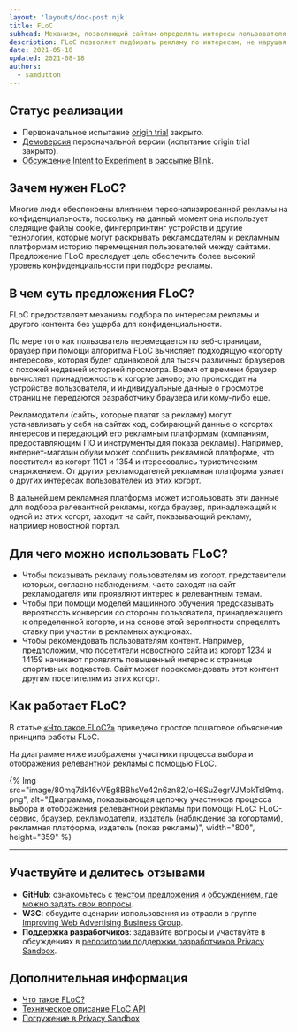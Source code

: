 ```yaml
---
layout: 'layouts/doc-post.njk'
title: FLoC
subhead: Механизм, позволяющий сайтам определять интересы пользователя без возможности однозначной идентификации.
description: FLoC позволяет подбирать рекламу по интересам, не нарушая конфиденциальность пользователей. По мере того как пользователь перемещается по веб-страницам, его браузер попадает в «когорту интересов» вместе с тысячами других пользователей с похожей историей просмотра. При этом индивидуальная история просмотра не передается разработчику браузера или кому-либо еще.
date: 2021-05-18
updated: 2021-08-18
authors:
  - samdutton
---
```


## Статус реализации

- Первоначальное испытание [origin trial](https://web.dev/origin-trials) закрыто.
- [Демоверсия](https://floc.glitch.me/) первоначальной версии (испытание origin trial закрыто).
- [Обсуждение Intent to Experiment](https://groups.google.com/a/chromium.org/g/blink-dev/c/MmijXrmwrJs) в [рассылке Blink](https://www.chromium.org/blink).

## Зачем нужен FLoC?

Многие люди обеспокоены влиянием персонализированной рекламы на конфиденциальность, поскольку на данный момент она использует следящие файлы cookie, фингерпринтинг устройств и другие технологии, которые могут раскрывать рекламодателям и рекламным платформам историю перемещения пользователей между сайтами. Предложение FLoC преследует цель обеспечить более высокий уровень конфиденциальности при подборе рекламы.

## В чем суть предложения FLoC?

FLoC предоставляет механизм подбора по интересам рекламы и другого контента без ущерба для конфиденциальности.

По мере того как пользователь перемещается по веб-страницам, браузер при помощи алгоритма FLoC вычисляет подходящую «когорту интересов», которая будет одинаковой для тысяч различных браузеров с похожей недавней историей просмотра. Время от времени браузер вычисляет принадлежность к когорте заново; это происходит на устройстве пользователя, и индивидуальные данные о просмотре страниц не передаются разработчику браузера или кому-либо еще.

Рекламодатели (сайты, которые платят за рекламу) могут устанавливать у себя на сайтах код, собирающий данные о когортах интересов и передающий его рекламным платформам (компаниям, предоставляющим ПО и инструменты для показа рекламы). Например, интернет-магазин обуви может сообщить рекламной платформе, что посетители из когорт 1101 и 1354 интересовались туристическим снаряжением. От других рекламодателей рекламная платформа узнает о других интересах пользователей из этих когорт.

В дальнейшем рекламная платформа может использовать эти данные для подбора релевантной рекламы, когда браузер, принадлежащий к одной из этих когорт, заходит на сайт, показывающий рекламу, например новостной портал.

## Для чего можно использовать FLoC?

- Чтобы показывать рекламу пользователям из когорт, представители которых, согласно наблюдениям, часто заходят на сайт рекламодателя или проявляют интерес к релевантным темам.
- Чтобы при помощи моделей машинного обучения предсказывать вероятность конверсии со стороны пользователя, принадлежащего к определенной когорте, и на основе этой вероятности определять ставку при участии в рекламных аукционах.
- Чтобы рекомендовать пользователям контент. Например, предположим, что посетители новостного сайта из когорт 1234 и 14159 начинают проявлять повышенный интерес к странице спортивных подкастов. Сайт может порекомендовать этот контент другим посетителям из этих когорт.

## Как работает FLoC?

В статье [«Что такое FLoC?»](https://web.dev/articles/floc#how_does_floc_work) приведено простое пошаговое объяснение принципа работы FLoC.

На диаграмме ниже изображены участники процесса выбора и отображения релевантной рекламы с помощью FLoC.

{% Img src="image/80mq7dk16vVEg8BBhsVe42n6zn82/oH6SuZegrVJMbkTsl9mq.png", alt="Диаграмма, показывающая цепочку участников процесса выбора и отображения релевантной рекламы при помощи FLoC: FLoC-сервис, браузер, рекламодатели, издатель (наблюдение за когортами), рекламная платформа, издатель (показ рекламы)", width="800", height="359" %}

---

## Участвуйте и делитесь отзывами

- **GitHub**: ознакомьтесь с [текстом предложения](https://github.com/WICG/floc) и [обсуждением, где можно задать свои вопросы](https://github.com/WICG/floc/issues).
- **W3C**: обсудите сценарии использования из отрасли в группе [Improving Web Advertising Business Group](https://www.w3.org/community/web-adv/participants).
- **Поддержка разработчиков**: задавайте вопросы и участвуйте в обсуждениях в [репозитории поддержки разработчиков Privacy Sandbox](https://github.com/GoogleChromeLabs/privacy-sandbox-dev-support).

## Дополнительная информация

- [Что такое FLoC?](https://www.web.dev)
- [Техническое описание FLoC API](https://github.com/WICG/floc)
- [Погружение в Privacy Sandbox](https://web.dev/digging-into-the-privacy-sandbox)
